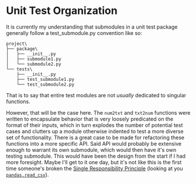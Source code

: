 # Unit Test Organization
It is currently my understanding that submodules in a unit test package generally follow a test_submodule.py convention like so:  
```
project\
├── package\
│   ├── __init__.py
│   ├── submodule1.py
│   └── submodule2.py
└── tests\
    ├── __init__.py
    ├── test_submodule1.py
    └── test_submodule2.py
```
That is to say that entire test modules are not _usually_ dedicated to singular functions.  

However, that will be the case here. The `num2txt` and `txt2num` functions were written to encapsulate behavior that is very loosely predicated on the format of their inputs, which in turn explodes the number of potential test cases and clutters up a module otherwise indented to test a more diverse set of functionality. There is a great case to be made for refactoring these functions into a more specific API. Said API would probably be extensive enough to warrant its own submodule, which would then have it's own testing submodule. This would have been the design from the start if I had more foresight. Maybe I'll get to it one day, but it's not like this is the first time someone's broken the [Single Responsibility Principle](https://en.wikipedia.org/wiki/Single_responsibility_principle) (looking at you [`pandas.read_csv`](https://pandas.pydata.org/pandas-docs/stable/reference/api/pandas.read_csv.html)).  

